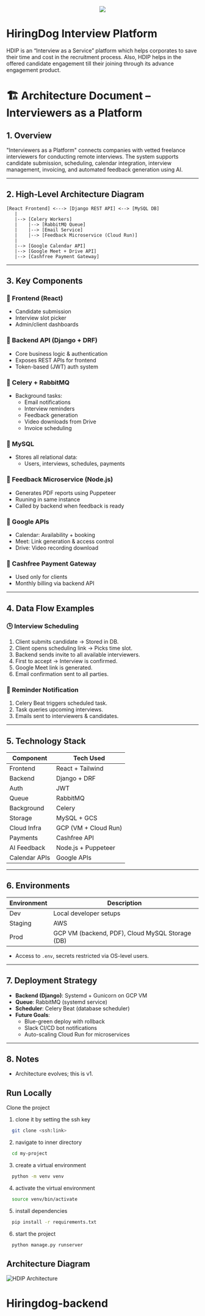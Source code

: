 <p align="center">
  <img src="https://hiringdog-assets.s3.ap-south-1.amazonaws.com/Hiringdog.png" />
</p>

# HiringDog Interview Platform

HDIP is an “Interview as a Service” platform which helps corporates to save their time and cost in the recruitment process. Also, HDIP helps in the offered candidate engagement till their joining through its advance engagement product.

# 🏗️ Architecture Document – Interviewers as a Platform

## 1. Overview

"Interviewers as a Platform" connects companies with vetted freelance interviewers for conducting remote interviews. The system supports candidate submission, scheduling, calendar integration, interview management, invoicing, and automated feedback generation using AI.

---

## 2. High-Level Architecture Diagram

```plaintext
[React Frontend] <---> [Django REST API] <--> [MySQL DB]
   |
   |--> [Celery Workers]
   |    |--> [RabbitMQ Queue]
   |    |--> [Email Service]
   |    |--> [Feedback Microservice (Cloud Run)]
   |
   |--> [Google Calendar API]
   |--> [Google Meet + Drive API]
   |--> [Cashfree Payment Gateway]
```

---

## 3. Key Components

### 🔹 Frontend (React)

- Candidate submission
- Interview slot picker
- Admin/client dashboards

### 🔹 Backend API (Django + DRF)

- Core business logic & authentication
- Exposes REST APIs for frontend
- Token-based (JWT) auth system

### 🔹 Celery + RabbitMQ

- Background tasks:
  - Email notifications
  - Interview reminders
  - Feedback generation
  - Video downloads from Drive
  - Invoice scheduling

### 🔹 MySQL

- Stores all relational data:
  - Users, interviews, schedules, payments

### 🔹 Feedback Microservice (Node.js)

- Generates PDF reports using Puppeteer
- Ruuning in same instance
- Called by backend when feedback is ready

### 🔹 Google APIs

- Calendar: Availability + booking
- Meet: Link generation & access control
- Drive: Video recording download

### 🔹 Cashfree Payment Gateway

- Used only for clients
- Monthly billing via backend API

---

## 4. Data Flow Examples

### 🕒 Interview Scheduling

1. Client submits candidate → Stored in DB.
2. Client opens scheduling link → Picks time slot.
3. Backend sends invite to all available interviewers.
4. First to accept → Interview is confirmed.
5. Google Meet link is generated.
6. Email confirmation sent to all parties.

### 📩 Reminder Notification

1. Celery Beat triggers scheduled task.
2. Task queries upcoming interviews.
3. Emails sent to interviewers & candidates.

---

## 5. Technology Stack

| Component     | Tech Used            |
| ------------- | -------------------- |
| Frontend      | React + Tailwind     |
| Backend       | Django + DRF         |
| Auth          | JWT                  |
| Queue         | RabbitMQ             |
| Background    | Celery               |
| Storage       | MySQL + GCS          |
| Cloud Infra   | GCP (VM + Cloud Run) |
| Payments      | Cashfree API         |
| AI Feedback   | Node.js + Puppeteer  |
| Calendar APIs | Google APIs          |

---

## 6. Environments

| Environment | Description                                     |
| ----------- | ----------------------------------------------- |
| Dev         | Local developer setups                          |
| Staging     | AWS                                             |
| Prod        | GCP VM (backend, PDF), Cloud MySQL Storage (DB) |

- Access to `.env`, secrets restricted via OS-level users.

---

## 7. Deployment Strategy

- **Backend (Django)**: Systemd + Gunicorn on GCP VM
- **Queue**: RabbitMQ (systemd service)
- **Scheduler**: Celery Beat (database scheduler)
- **Future Goals**:
  - Blue-green deploy with rollback
  - Slack CI/CD bot notifications
  - Auto-scaling Cloud Run for microservices

---

## 8. Notes

- Architecture evolves; this is v1.

## Run Locally

Clone the project

1. clone it by setting the ssh key

```bash
  git clone <ssh:link>
```

2. navigate to inner directory

```bash
  cd my-project
```

3. create a virtual environment

```bash
  python -m venv venv
```

4. activate the virtual environment

```bash
  source venv/bin/activate
```

5. install dependencies

```bash
  pip install -r requirements.txt
```

6. start the project

```bash
  python manage.py runserver
```

## Architecture Diagram

![HDIP Architecture](hdip_architechture.png)
# Hiringdog-backend

